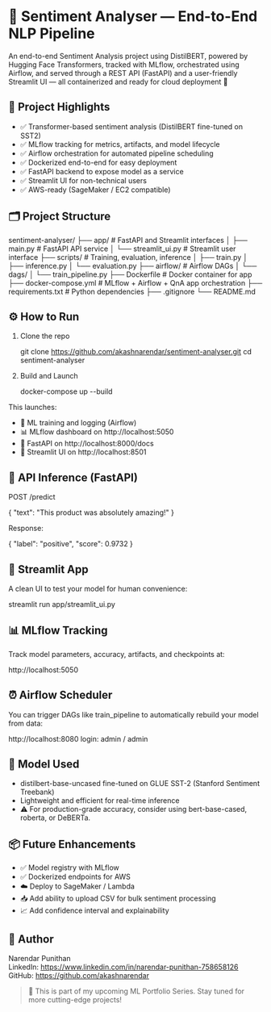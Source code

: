 # 🧠 Sentiment Analyser — End-to-End NLP Pipeline

An end-to-end Sentiment Analysis project using DistilBERT, powered by Hugging Face Transformers, tracked with MLflow, orchestrated using Airflow, and served through a REST API (FastAPI) and a user-friendly Streamlit UI — all containerized and ready for cloud deployment 🚀

## 📌 Project Highlights

- ✅ Transformer-based sentiment analysis (DistilBERT fine-tuned on SST2)
- ✅ MLflow tracking for metrics, artifacts, and model lifecycle
- ✅ Airflow orchestration for automated pipeline scheduling
- ✅ Dockerized end-to-end for easy deployment
- ✅ FastAPI backend to expose model as a service
- ✅ Streamlit UI for non-technical users
- ✅ AWS-ready (SageMaker / EC2 compatible)

## 🗂️ Project Structure

sentiment-analyser/
├── app/                      # FastAPI and Streamlit interfaces
│   ├── main.py               # FastAPI API service
│   └── streamlit_ui.py       # Streamlit user interface
├── scripts/                  # Training, evaluation, inference
│   ├── train.py
│   ├── inference.py
│   └── evaluation.py
├── airflow/                  # Airflow DAGs
│   └── dags/
│       └── train_pipeline.py
├── Dockerfile                # Docker container for app
├── docker-compose.yml        # MLflow + Airflow + QnA app orchestration
├── requirements.txt          # Python dependencies
├── .gitignore
└── README.md

## ⚙️ How to Run

1. Clone the repo

   git clone https://github.com/akashnarendar/sentiment-analyser.git
   cd sentiment-analyser

2. Build and Launch

   docker-compose up --build

This launches:

- 🧠 ML training and logging (Airflow)
- 📊 MLflow dashboard on http://localhost:5050
- 🧪 FastAPI on http://localhost:8000/docs
- 🎨 Streamlit UI on http://localhost:8501

## 🧪 API Inference (FastAPI)

POST /predict

{
  "text": "This product was absolutely amazing!"
}

Response:

{
  "label": "positive",
  "score": 0.9732
}

## 🎨 Streamlit App

A clean UI to test your model for human convenience:

streamlit run app/streamlit_ui.py

## 📊 MLflow Tracking

Track model parameters, accuracy, artifacts, and checkpoints at:

http://localhost:5050

## ⏰ Airflow Scheduler

You can trigger DAGs like train_pipeline to automatically rebuild your model from data:

http://localhost:8080
login: admin / admin

## 🧠 Model Used

- distilbert-base-uncased fine-tuned on GLUE SST-2 (Stanford Sentiment Treebank)
- Lightweight and efficient for real-time inference
- ⚠️ For production-grade accuracy, consider using bert-base-cased, roberta, or DeBERTa.

## 📦 Future Enhancements

- ✅ Model registry with MLflow
- ✅ Dockerized endpoints for AWS
- ☁️ Deploy to SageMaker / Lambda
- 📥 Add ability to upload CSV for bulk sentiment processing
- 📈 Add confidence interval and explainability

## 🙌 Author

Narendar Punithan  
LinkedIn: https://www.linkedin.com/in/narendar-punithan-758658126  
GitHub: https://github.com/akashnarendar

> 🚀 This is part of my upcoming ML Portfolio Series. Stay tuned for more cutting-edge projects!
